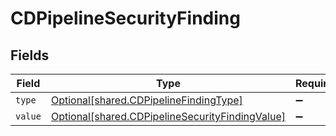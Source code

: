 # CDPipelineSecurityFinding


## Fields

| Field                                                                                                    | Type                                                                                                     | Required                                                                                                 | Description                                                                                              |
| -------------------------------------------------------------------------------------------------------- | -------------------------------------------------------------------------------------------------------- | -------------------------------------------------------------------------------------------------------- | -------------------------------------------------------------------------------------------------------- |
| `type`                                                                                                   | [Optional[shared.CDPipelineFindingType]](../../models/shared/cdpipelinefindingtype.md)                   | :heavy_minus_sign:                                                                                       | N/A                                                                                                      |
| `value`                                                                                                  | [Optional[shared.CDPipelineSecurityFindingValue]](../../models/shared/cdpipelinesecurityfindingvalue.md) | :heavy_minus_sign:                                                                                       | N/A                                                                                                      |